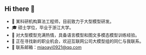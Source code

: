 ## Hi there 👋
- 🚀 某科研机构算法工程师，目前致力于大型模型研发。  
- 🎓 硕士学位，毕业于浙江大学。  
- 🤖 对大型模型充满热情，具备语言模型和图文多模态模型训练经验。
- 🌟 正在寻找新的职业机会，欢迎互联网公司大模型组的同仁与我联系。
- 📧 联系邮箱：miaoayi0921@qq.com
